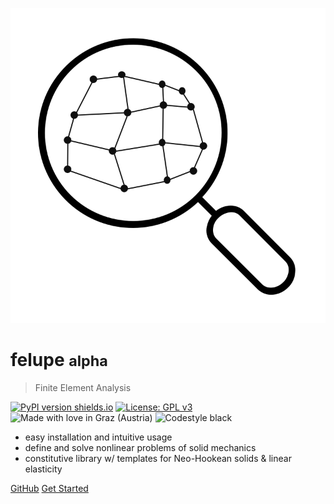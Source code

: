 ![logo](images/felupe_logo.svg)

# felupe <small>alpha</small>

> Finite Element Analysis

[![PyPI version shields.io](https://img.shields.io/pypi/v/felupe.svg)](https://pypi.python.org/pypi/felupe/) [![License: GPL v3](https://img.shields.io/badge/License-GPLv3-blue.svg)](https://www.gnu.org/licenses/gpl-3.0) ![Made with love in Graz (Austria)](https://madewithlove.now.sh/at?heart=true&colorB=%231f744f&text=Graz+%28Austria%29) ![Codestyle black](https://img.shields.io/badge/code%20style-black-black)

- easy installation and intuitive usage
- define and solve nonlinear problems of solid mechanics
- constitutive library w/ templates for Neo-Hookean solids & linear elasticity

[GitHub](https://github.com/adtzlr/felupe)
[Get Started](#felupe)